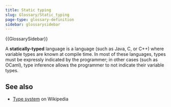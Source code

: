 ```yaml
---
title: Static typing
slug: Glossary/Static_typing
page-type: glossary-definition
sidebar: glossarysidebar
---
```


{{GlossarySidebar}}

A **statically-typed** language is a language (such as Java, C, or C++) where variable types are known at compile time. In most of these languages, types must be expressly indicated by the programmer; in other cases (such as OCaml), type inference allows the programmer to not indicate their variable types.

## See also

- [Type system](https://en.wikipedia.org/wiki/Type_system) on Wikipedia
